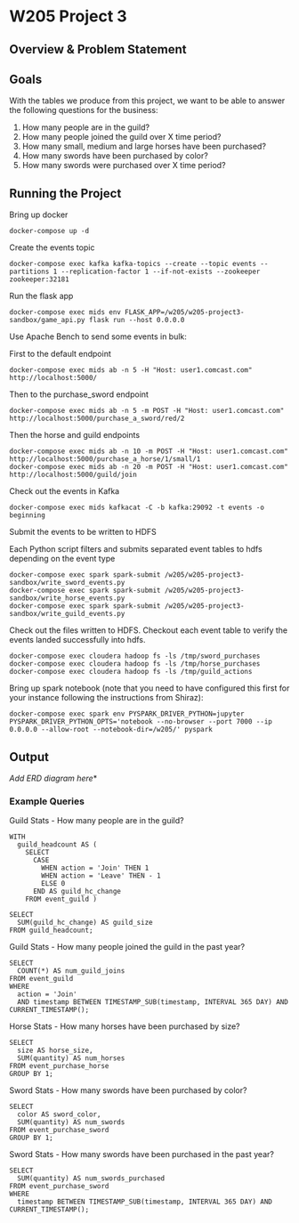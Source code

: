# W205 Project 3

## Overview & Problem Statement

## Goals
With the tables we produce from this project, we want to be able to answer the following questions for the business:  
1. How many people are in the guild? 
2. How many people joined the guild over X time period? 
3. How many small, medium and large horses have been purchased? 
4. How many swords have been purchased by color?
5. How many swords were purchased over X time period? 
 
## Running the Project

Bring up docker
```
docker-compose up -d
```

Create the events topic
```
docker-compose exec kafka kafka-topics --create --topic events --partitions 1 --replication-factor 1 --if-not-exists --zookeeper zookeeper:32181
```

Run the flask app
```
docker-compose exec mids env FLASK_APP=/w205/w205-project3-sandbox/game_api.py flask run --host 0.0.0.0
```

Use Apache Bench to send some events in bulk:

First to the default endpoint
```
docker-compose exec mids ab -n 5 -H "Host: user1.comcast.com" http://localhost:5000/

```

Then to the purchase_sword endpoint
```
docker-compose exec mids ab -n 5 -m POST -H "Host: user1.comcast.com" http://localhost:5000/purchase_a_sword/red/2
```

Then the horse and guild endpoints
```
docker-compose exec mids ab -n 10 -m POST -H "Host: user1.comcast.com" http://localhost:5000/purchase_a_horse/1/small/1
docker-compose exec mids ab -n 20 -m POST -H "Host: user1.comcast.com" http://localhost:5000/guild/join
```

Check out the events in Kafka
```
docker-compose exec mids kafkacat -C -b kafka:29092 -t events -o beginning
```

Submit the events to be written to HDFS

Each Python script filters and submits separated event tables to hdfs depending on the event type
```
docker-compose exec spark spark-submit /w205/w205-project3-sandbox/write_sword_events.py
docker-compose exec spark spark-submit /w205/w205-project3-sandbox/write_horse_events.py
docker-compose exec spark spark-submit /w205/w205-project3-sandbox/write_guild_events.py
```


Check out the files written to HDFS. Checkout each event table to verify the events landed successfully into hdfs.
```
docker-compose exec cloudera hadoop fs -ls /tmp/sword_purchases
docker-compose exec cloudera hadoop fs -ls /tmp/horse_purchases
docker-compose exec cloudera hadoop fs -ls /tmp/guild_actions
```

Bring up spark notebook (note that you need to have configured this first for your instance following the instructions from Shiraz):
```
docker-compose exec spark env PYSPARK_DRIVER_PYTHON=jupyter PYSPARK_DRIVER_PYTHON_OPTS='notebook --no-browser --port 7000 --ip 0.0.0.0 --allow-root --notebook-dir=/w205/' pyspark
```

## Output 
*Add ERD diagram here**

### Example Queries 

Guild Stats - How many people are in the guild? 
```{sql}
WITH
  guild_headcount AS (
    SELECT
      CASE
        WHEN action = 'Join' THEN 1
        WHEN action = 'Leave' THEN - 1
        ELSE 0
      END AS guild_hc_change
    FROM event_guild )
    
SELECT
  SUM(guild_hc_change) AS guild_size
FROM guild_headcount; 
```

Guild Stats - How many people joined the guild in the past year? 
```{sql}
SELECT
  COUNT(*) AS num_guild_joins
FROM event_guild
WHERE
  action = 'Join'
  AND timestamp BETWEEN TIMESTAMP_SUB(timestamp, INTERVAL 365 DAY) AND CURRENT_TIMESTAMP();
```

Horse Stats - How many horses have been purchased by size? 
```{sql}
SELECT
  size AS horse_size,
  SUM(quantity) AS num_horses
FROM event_purchase_horse
GROUP BY 1;
```

Sword Stats - How many swords have been purchased by color? 
```{sql}
SELECT
  color AS sword_color,
  SUM(quantity) AS num_swords
FROM event_purchase_sword
GROUP BY 1;
```

Sword Stats - How many swords have been purchased in the past year? 
```{sql}
SELECT
  SUM(quantity) AS num_swords_purchased
FROM event_purchase_sword
WHERE
  timestamp BETWEEN TIMESTAMP_SUB(timestamp, INTERVAL 365 DAY) AND CURRENT_TIMESTAMP();
```

